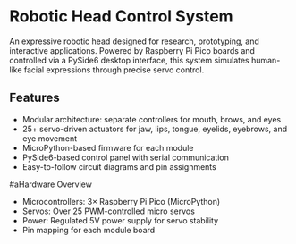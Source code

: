 # Robotic Head Control System

An expressive robotic head designed for research, prototyping, and interactive applications. Powered by Raspberry Pi Pico boards and controlled via a PySide6 desktop interface, this system simulates human-like facial expressions through precise servo control.


## Features

- Modular architecture: separate controllers for mouth, brows, and eyes
- 25+ servo-driven actuators for jaw, lips, tongue, eyelids, eyebrows, and eye movement
- MicroPython-based firmware for each module
- PySide6-based control panel with serial communication
- Easy-to-follow circuit diagrams and pin assignments


#aHardware Overview

- Microcontrollers: 3× Raspberry Pi Pico (MicroPython)
- Servos: Over 25 PWM-controlled micro servos
- Power: Regulated 5V power supply for servo stability
- Pin mapping for each module board


